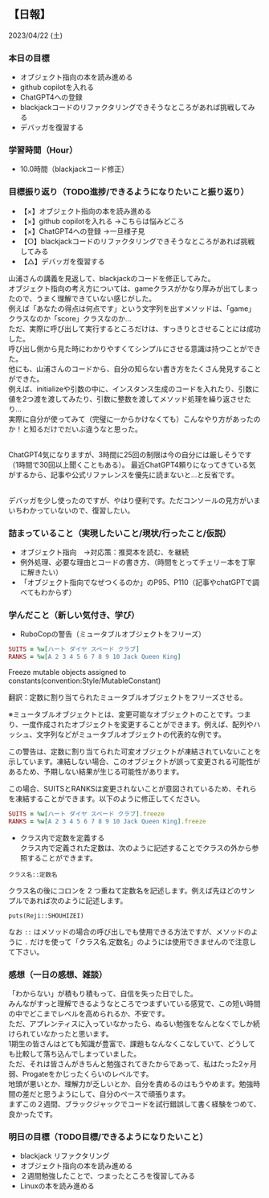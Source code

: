 ## 【日報】
2023/04/22 (土)
<br>

### 本日の目標
- オブジェクト指向の本を読み進める
- github copilotを入れる
- ChatGPT4への登録
- blackjackコードのリファクタリングできそうなところがあれば挑戦してみる
- デバッガを復習する

### 学習時間（Hour）
- 10.0時間（blackjackコード修正）

### 目標振り返り（TODO進捗/できるようになりたいこと振り返り）
- 【×】オブジェクト指向の本を読み進める
- 【×】github copilotを入れる →こちらは悩みどころ
- 【×】ChatGPT4への登録 →一旦様子見
- 【○】blackjackコードのリファクタリングできそうなところがあれば挑戦してみる
- 【△】デバッガを復習する

山浦さんの講義を見返して、blackjackのコードを修正してみた。  
オブジェクト指向の考え方については、gameクラスがかなり厚みが出てしまったので、うまく理解できていない感じがした。  
例えば「あなたの得点は何点です」という文字列を出すメソッドは、「game」クラスなのか「score」クラスなのか…  
ただ、実際に呼び出して実行するところだけは、すっきりとさせることには成功した。  
呼び出し側から見た時にわかりやすくてシンプルにさせる意識は持つことができた。  
他にも、山浦さんのコードから、自分の知らない書き方をたくさん発見することができた。  
例えば、initializeや引数の中に、インスタンス生成のコードを入れたり、引数に値を2つ渡を渡してみたり、引数に整数を渡してメソッド処理を繰り返させたり…  
実際に自分が使ってみて（完璧に一からかけなくても）こんなやり方があったのか！と知るだけでだいぶ違うなと思った。  
<br>

ChatGPT4気になりますが、3時間に25回の制限は今の自分には厳しそうです（1時間で30回以上聞くこともある）。
最近ChatGPT4頼りになってきている気がするから、記事や公式リファレンスを優先に読まないと…と反省です。  
<br>

デバッガを少し使ったのですが、やはり便利です。ただコンソールの見方がいまいちわかっていないので、復習したい。  

### 詰まっていること（実現したいこと/現状/行ったこと/仮説）
- オブジェクト指向　→対応策：推奨本を読む、を継続
- 例外処理、必要な理由とコードの書き方、（時間をとってチェリー本を丁寧に解きたい）
- 「オブジェクト指向でなぜつくるのか」のP95、P110（記事やchatGPTで調べてもわからず）

### 学んだこと（新しい気付き、学び）
- RuboCopの警告（ミュータブルオブジェクトをフリーズ）
```ruby
SUITS = %w[ハート ダイヤ スペード クラブ]
RANKS = %w[A 2 3 4 5 6 7 8 9 10 Jack Queen King]
```

Freeze mutable objects assigned to constants(convention:Style/MutableConstant)

翻訳：定数に割り当てられたミュータブルオブジェクトをフリーズさせる。

※ミュータブルオブジェクトとは、変更可能なオブジェクトのことです。つまり、一度作成されたオブジェクトを変更することができます。例えば、配列やハッシュ、文字列などがミュータブルオブジェクトの代表的な例です。

この警告は、定数に割り当てられた可変オブジェクトが凍結されていないことを示しています。凍結しない場合、このオブジェクトが誤って変更される可能性があるため、予期しない結果が生じる可能性があります。

この場合、SUITSとRANKSは変更されないことが意図されているため、それらを凍結することができます。以下のように修正してください。

```ruby
SUITS = %w[ハート ダイヤ スペード クラブ].freeze
RANKS = %w[A 2 3 4 5 6 7 8 9 10 Jack Queen King].freeze
```
- クラス内で定数を定義する  
クラス内で定義された定数は、次のように記述することでクラスの外から参照することができます。  

`クラス名::定数名`

クラス名の後にコロンを 2 つ重ねて定数名を記述します。例えば先ほどのサンプルであれば次のように記述します。  

`puts(Reji::SHOUHIZEI)`

なお `::` はメソッドの場合の呼び出しでも使用できる方法ですが、メソッドのように `.` だけを使って「クラス名.定数名」のようには使用できませんので注意して下さい。  

### 感想（一日の感想、雑談）
「わからない」が積もり積もって、自信を失った日でした。  
みんながすっと理解できるようなところでつまずいている感覚で、この短い時間の中でどこまでレベルを高められるか、不安です。  
ただ、アプレンティスに入っていなかったら、ぬるい勉強をなんとなくでしか続けられていなかったと思います。  
1期生の皆さんはとても知識が豊富で、課題もなんなくこなしていて、どうしても比較して落ち込んでしまっていました。  
ただ、それは皆さんがきちんと勉強されてきたからであって、私はたった2ヶ月弱、Progateをかじったくらいのレベルです。  
地頭が悪いとか、理解力が乏しいとか、自分を責めるのはもうやめます。勉強時間の差だと思うようにして、自分のペースで頑張ります。  
まずこの２週間、ブラックジャックでコードを試行錯誤して書く経験をつめて、良かったです。  

### 明日の目標（TODO目標/できるようになりたいこと）
- blackjack リファクタリング
- オブジェクト指向の本を読み進める
- ２週間勉強したことで、つまったところを復習してみる
- Linuxの本を読み進める

